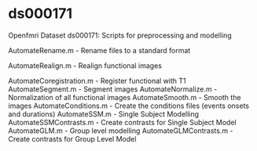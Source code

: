 # ds000171
Openfmri Dataset ds000171: Scripts for preprocessing and modelling

AutomateRename.m - Rename files to a standard format

AutomateRealign.m - Realign functional images

AutomateCoregistration.m - Register functional with T1
AutomateSegment.m - Segment images
AutomateNormalize.m - Normalization of all functional images
AutomateSmooth.m - Smooth the images
AutomateConditions.m - Create the conditions files (events onsets and durations)
AutomateSSM.m - Single Subject Modelling
AutomateSSMContrasts.m - Create contrasts for Single Subject Model
AutomateGLM.m - Group level modelling
AutomateGLMContrasts.m - Create contrasts for Group Level Model

